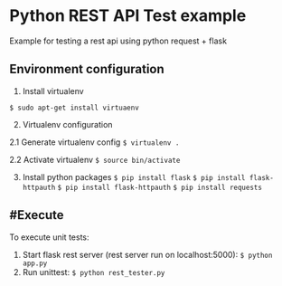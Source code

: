 # Python REST API Test example

Example for testing a rest api using python request + flask

## Environment configuration
1. Install virtualenv

`$ sudo apt-get install virtuaenv`

2. Virtualenv configuration
  
  2.1 Generate virtualenv config
    `$ virtualenv .`
  
  2.2 Activate virtualenv
    `$ source bin/activate`

3. Install python packages
`$ pip install flask`
`$ pip install flask-httpauth`
`$ pip install flask-httpauth`
`$ pip install requests`

## #Execute
To execute unit tests:

1. Start flask rest server (rest server run on localhost:5000):
  `$ python app.py`
2. Run unittest:
  `$ python rest_tester.py`


